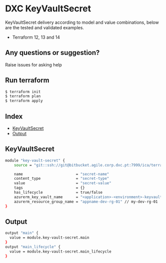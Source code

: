 # DXC KeyVaultSecret

KeyVaultSecret delivery according to model and value combinations, below are the tested and validated examples.

  - Terraform 12, 13 and 14

## Any questions or suggestion?

Raise issues for asking help

## Run terraform

```bash
$ terraform init
$ terraform plan
$ terraform apply
```

## Index

- [KeyVaultSecret](#KeyVaultSecret)
- [Output](#output)

## KeyVaultSecret<a name="KeyVaultSecret"></a>
```bash
module "key-vault-secret" {
    source = "git::ssh://git@bitbucket.agile.corp.dxc.pt:7999/ica/terraform-azure-azurerm-key-vault-secret.git"

    name                        = "secret-name"
    content_type                = "secret-type"
    value                       = "secret-value"
    tags                        = {}
    has_lifecycle               = true/false
    azurerm_key_vault_name      = "<application>-<environment>-keyvault[-ROLE]-<seq number>"
    azurerm_resource_group_name = "appname-dev-rg-01" // my-dev-rg-01
}
```

## Output<a name="output"></a>
```bash
output "main" {
  value = module.key-vault-secret.main
}
output "main_lifecycle" {
  value = module.key-vault-secret.main_lifecycle
}
```